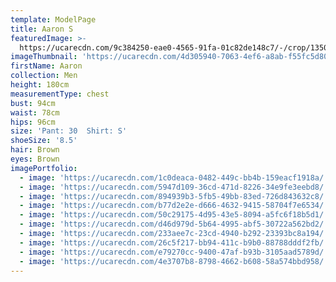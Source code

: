 ```yaml
---
template: ModelPage
title: Aaron S
featuredImage: >-
  https://ucarecdn.com/9c384250-eae0-4565-91fa-01c82de148c7/-/crop/1350x886/0,183/-/preview/
imageThumbnail: 'https://ucarecdn.com/4d305940-7063-4ef6-a8ab-f55fc5d809fb/'
firstName: Aaron
collection: Men
height: 180cm
measurementType: chest
bust: 94cm
waist: 78cm
hips: 96cm
size: 'Pant: 30  Shirt: S'
shoeSize: '8.5'
hair: Brown
eyes: Brown
imagePortfolio:
  - image: 'https://ucarecdn.com/1c0deaca-0482-449c-bb4b-159eacf1918a/'
  - image: 'https://ucarecdn.com/5947d109-36cd-471d-8226-34e9fe3eebd8/'
  - image: 'https://ucarecdn.com/894939b3-5fb5-49bb-83ed-726d843632c8/'
  - image: 'https://ucarecdn.com/b77d2e2e-d666-4632-9415-58704f7e6534/'
  - image: 'https://ucarecdn.com/50c29175-4d95-43e5-8094-a5fc6f18b5d1/'
  - image: 'https://ucarecdn.com/d46d979d-5b64-4995-abf5-30722a562bd2/'
  - image: 'https://ucarecdn.com/233aee7c-23cd-4940-b292-23393bc8a194/'
  - image: 'https://ucarecdn.com/26c5f217-bb94-411c-b9b0-88788dddf2fb/'
  - image: 'https://ucarecdn.com/e79270cc-9400-47af-b93b-3105aad5789d/'
  - image: 'https://ucarecdn.com/4e3707b8-8798-4662-b608-58a574bbd958/'
---
```


